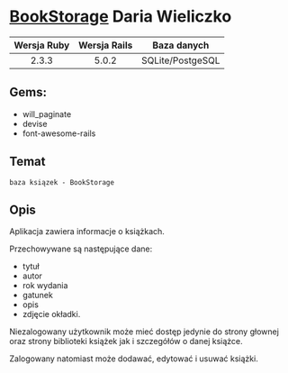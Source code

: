 # [BookStorage](https://sheltered-depths-28406.herokuapp.com/) Daria Wieliczko

| Wersja Ruby   | Wersja Rails   | Baza danych |
|:------------:|:---------:|:-------------:|
|    2.3.3   |  5.0.2 | SQLite/PostgeSQL |

## Gems:
* will_paginate
* devise
* font-awesome-rails

## Temat
	baza ksiązek - BookStorage

## Opis
Aplikacja zawiera informacje o książkach.

Przechowywane są następujące dane:
 * tytuł
 * autor 
 * rok wydania
 * gatunek
 * opis
 * zdjęcie okładki.

Niezalogowany użytkownik może mieć dostęp jedynie do strony głownej 
oraz strony biblioteki książek jak i szczegółów o danej książce.

Zalogowany natomiast może dodawać, edytować i usuwać książki.
